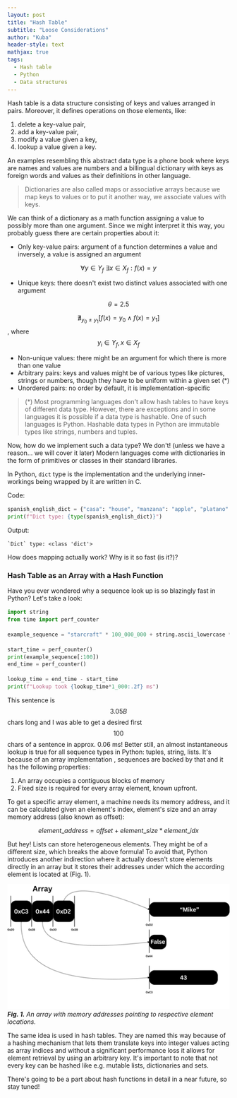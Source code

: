```yaml
---
layout: post
title: "Hash Table"
subtitle: "Loose Considerations"
author: "Kuba"
header-style: text
mathjax: true
tags:
  - Hash table
  - Python
  - Data structures
---
```


Hash table is a data structure consisting of keys and values arranged in pairs. Moreover, it defines operations on those elements, like:

1.  delete a key-value pair,
2.  add a key-value pair,
3.  modify a value given a key,
4.  lookup a value given a key.

An examples resembling this abstract data type is a phone book where keys are names and values are numbers and a billingual dictionary with keys as foreign words and values as their definitions in other language.

> Dictionaries are also called maps or associative arrays because we map keys to values or to put it another way, we associate values with keys.

We can think of a dictionary as a math function assigning a value to possibly more than one argument. Since we might interpret it this way, you probably guess there are certain properties about it:

*  Only key-value pairs: argument of a function determines a value and inversely, a value is assigned an argument

$$ \forall y \in Y_f \text{ } \exists x \in X_f : f(x) = y $$
*  Unique keys: there doesn't exist two distinct values associated with one argument

$$\theta=2.5$$

$$\nexists _{y_0 \neq y_1} [f(x)=y_0 \land f(x)=y_1]$$, where $$y_i\in Y_f,x\in X_f$$
* Non-unique values: there might be an argument for which there is more than one value
* Arbitrary pairs: keys and values might be of various types like pictures, strings or numbers, though they have to be uniform within a given set (*)
* Unordered pairs: no order by default, it is implementation-specific

> (*) Most programming languages don't allow hash tables to have keys of different data type. However, there are exceptions and in some languages it is possible if a data type is hashable. One of such languages is Python. Hashable data types in Python are immutable types like strings, numbers and tuples.

Now, how do we implement such a data type? We don't! (unless we have a reason... we will cover it later) Modern languages come with dictionaries in the form of primitives or classes in their standard libraries.

In Python, `dict` type is the implementation and the underlying inner-workings being wrapped by it are written in C.

Code:
```python
spanish_english_dict = {"casa": "house", "manzana": "apple", "platano": "banana"}
print(f"Dict type: {type(spanish_english_dict)}")
```
Output:
```
`Dict` type: <class 'dict'>
```

How does mapping actually work? Why is it so fast (is it?)?

### Hash Table as an Array with a Hash Function

Have you ever wondered why a sequence look up is so blazingly fast in Python? Let's take a look:

```python
import string
from time import perf_counter

example_sequence = "starcraft" * 100_000_000 + string.ascii_lowercase * 10_000_000

start_time = perf_counter()
print(example_sequence[:100])
end_time = perf_counter()

lookup_time = end_time - start_time
print(f"Lookup took {lookup_time*1_000:.2f} ms")
```

This sentence is $$3.05B$$ chars long and I was able to get a desired first $$100$$ chars of a sentence in approx. 0.06 ms! Better still, an almost instantaneous lookup is true for all sequence types in Python: tuples, string, lists. It's because of an array implementation , sequences are backed by that and it has the following properties:
1.  An array occupies a contiguous blocks of memory
2.  Fixed size is required for every array element, known upfront.

To get a specific array element, a machine needs its memory address, and it can be calculated given an element's index, element's size and an array memory address (also known as offset):

$$element\_address = offset + element\_size * element\_idx$$

But hey! Lists can store heterogeneous elements. They might be of a different size, which breaks the above formula! To avoid that, Python introduces another indirection where it actually doesn't store elements directly in an array but it stores their addresses under which the according element is located at (Fig. 1).

![img](/img/in-post/hash-table/post-hash-table-memory-addresses.jpg)
***Fig. 1.** An array with memory addresses pointing to respective element locations.*

The same idea is used in hash tables. They are named this way because of a hashing mechanism that lets them translate keys into integer values acting as array indices and without a significant performance loss it allows for element retrieval by using an arbitrary key. It's important to note that not every key can be hashed like e.g. mutable lists, dictionaries and sets.

There's going to be a part about hash functions in detail in a near future, so stay tuned!
